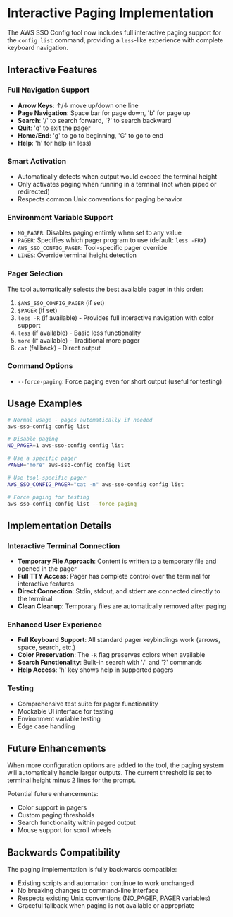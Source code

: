 # Interactive Paging Implementation

The AWS SSO Config tool now includes full interactive paging support for the `config list` command, providing a `less`-like experience with complete keyboard navigation.

## Interactive Features

### Full Navigation Support
- **Arrow Keys**: ↑/↓ move up/down one line
- **Page Navigation**: Space bar for page down, 'b' for page up
- **Search**: '/' to search forward, '?' to search backward
- **Quit**: 'q' to exit the pager
- **Home/End**: 'g' to go to beginning, 'G' to go to end
- **Help**: 'h' for help (in less)

### Smart Activation
- Automatically detects when output would exceed the terminal height
- Only activates paging when running in a terminal (not when piped or redirected)
- Respects common Unix conventions for paging behavior

### Environment Variable Support
- `NO_PAGER`: Disables paging entirely when set to any value
- `PAGER`: Specifies which pager program to use (default: `less -FRX`)
- `AWS_SSO_CONFIG_PAGER`: Tool-specific pager override
- `LINES`: Override terminal height detection

### Pager Selection
The tool automatically selects the best available pager in this order:
1. `$AWS_SSO_CONFIG_PAGER` (if set)
2. `$PAGER` (if set)
3. `less -R` (if available) - Provides full interactive navigation with color support
4. `less` (if available) - Basic less functionality
5. `more` (if available) - Traditional more pager
6. `cat` (fallback) - Direct output

### Command Options
- `--force-paging`: Force paging even for short output (useful for testing)

## Usage Examples

```bash
# Normal usage - pages automatically if needed
aws-sso-config config list

# Disable paging
NO_PAGER=1 aws-sso-config config list

# Use a specific pager
PAGER="more" aws-sso-config config list

# Use tool-specific pager
AWS_SSO_CONFIG_PAGER="cat -n" aws-sso-config config list

# Force paging for testing
aws-sso-config config list --force-paging
```

## Implementation Details

### Interactive Terminal Connection
- **Temporary File Approach**: Content is written to a temporary file and opened in the pager
- **Full TTY Access**: Pager has complete control over the terminal for interactive features
- **Direct Connection**: Stdin, stdout, and stderr are connected directly to the terminal
- **Clean Cleanup**: Temporary files are automatically removed after paging

### Enhanced User Experience
- **Full Keyboard Support**: All standard pager keybindings work (arrows, space, search, etc.)
- **Color Preservation**: The `-R` flag preserves colors when available
- **Search Functionality**: Built-in search with '/' and '?' commands
- **Help Access**: 'h' key shows help in supported pagers

### Testing
- Comprehensive test suite for pager functionality
- Mockable UI interface for testing
- Environment variable testing
- Edge case handling

## Future Enhancements

When more configuration options are added to the tool, the paging system will automatically handle larger outputs. The current threshold is set to terminal height minus 2 lines for the prompt.

Potential future enhancements:
- Color support in pagers
- Custom paging thresholds
- Search functionality within paged output
- Mouse support for scroll wheels

## Backwards Compatibility

The paging implementation is fully backwards compatible:
- Existing scripts and automation continue to work unchanged
- No breaking changes to command-line interface
- Respects existing Unix conventions (NO_PAGER, PAGER variables)
- Graceful fallback when paging is not available or appropriate
